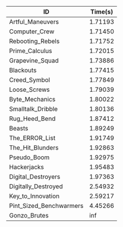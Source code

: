 |ID|Time(s)|
|-|-|
|Artful_Maneuvers|1.71193|
|Computer_Crew|1.71450|
|Rebooting_Rebels|1.71752|
|Prime_Calculus|1.72015|
|Grapevine_Squad|1.73886|
|Blackouts|1.77415|
|Creed_Symbol|1.77849|
|Loose_Screws|1.79039|
|Byte_Mechanics|1.80022|
|Smalltalk_Dribble|1.80136|
|Rug_Heed_Bend|1.87412|
|Beasts|1.89249|
|The_ERROR_List|1.91749|
|The_Hit_Blunders|1.92863|
|Pseudo_Boom|1.92975|
|Hackerjacks|1.95483|
|Digital_Destroyers|1.97363|
|Digitally_Destroyed|2.54932|
|Key_to_Innovation|2.59217|
|Pint_Sized_Benchwarmers|4.45266|
|Gonzo_Brutes|inf|

